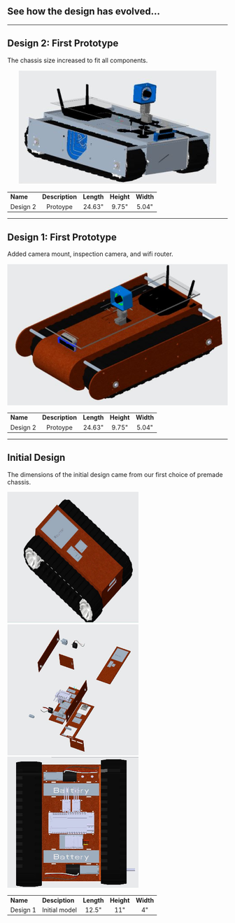 
<div align="left"><H2>See how the design has evolved...</H2></div>

---
Design 2: First Prototype
---
The chassis size increased to fit all components. 

<div align="center">
  
<p align="center">
  <img src="photos/CREO_right_1.jpg"/>
</p>

<TABLE>
   <TR>
    <TD><b>Name</b></TD>
     <TD><b>Description</b></TD>
     <TD><b>Length</b></TD> 
     <TD><b>Height</b></TD>
     <TD><b>Width</b></TD>
  </TR>
  <TR>
    <TD align="center">Design 2</TD>
    <TD align="center">Protoype</TD>
    <TD align="center"> 24.63"</TD> 
    <TD align="center">9.75"</TD>
    <TD align="center">5.04"</TD>
  </TR>
  </TABLE></div>


---
Design 1: First Prototype
---
Added camera mount, inspection camera, and wifi router.

<div align="center">
  
<p align="center">
  <img src="docs/photos/CREO_left_1a.JPG"/>
</p>

<TABLE>
   <TR>
    <TD><b>Name</b></TD>
     <TD><b>Description</b></TD>
     <TD><b>Length</b></TD> 
     <TD><b>Height</b></TD>
     <TD><b>Width</b></TD>
  </TR>
  <TR>
    <TD align="center">Design 2</TD>
    <TD align="center">Protoype</TD>
    <TD align="center"> 24.63"</TD> 
    <TD align="center">9.75"</TD>
    <TD align="center">5.04"</TD>
  </TR>
  </TABLE></div>
  
---
Initial Design
---
The dimensions of the initial design came from our first choice of premade chassis. 

<p align="left">
  <img src="photos/CREO_right.jpg" width= "300" height ="300"/>
  <img src="photos/CREO_chassisblowup.png" width= "300" height ="300"/>
   <img src="photos/CREO_top.jpg" width= "300" height ="300"/>
</p>


                                                                                          
<div align= "center">
<TABLE>
   <TR>
    <TD><b>Name</b></TD>
     <TD><b>Desciption</b></TD>
     <TD><b>Length</b></TD> 
     <TD><b>Height</b></TD>
     <TD><b>Width</b></TD>
  </TR>
  <TR>
    <TD align="center">Design 1</TD>
    <TD align="center">Initial model</TD>
    <TD align="center">12.5"</TD> 
    <TD align="center">11"</TD>
    <TD align="center">4"</TD>
  </TR>
  </TABLE>
  </div>
